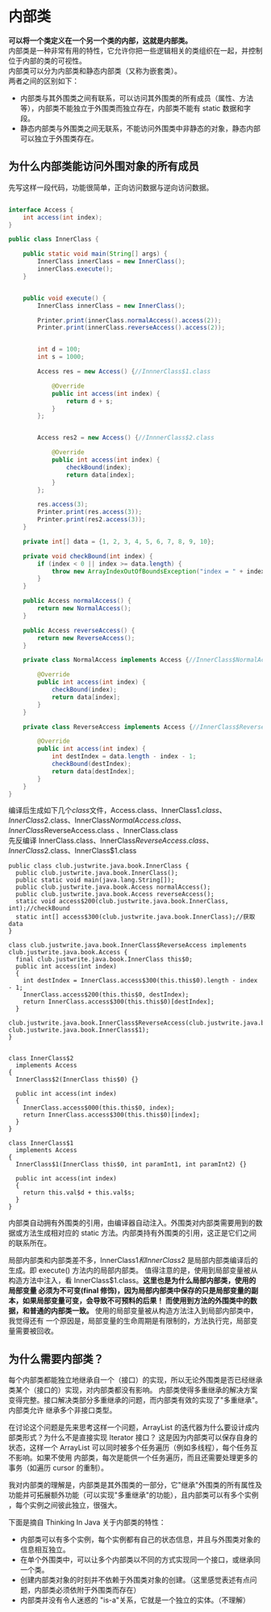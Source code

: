 # 内部类
**可以将一个类定义在一个另一个类的内部，这就是内部类。**  
内部类是一种非常有用的特性，它允许你把一些逻辑相关的类组织在一起，并控制位于内部的类的可视性。  
内部类可以分为内部类和静态内部类（又称为嵌套类）。  
两者之间的区别如下：
* 内部类与其外围类之间有联系，可以访问其外围类的所有成员（属性、方法等），内部类不能独立于外围类而独立存在，内部类不能有 static 数据和字段。  
* 静态内部类与外围类之间无联系，不能访问外围类中非静态的对象，静态内部可以独立于外围类存在。

## 为什么内部类能访问外围对象的所有成员
先写这样一段代码，功能很简单，正向访问数据与逆向访问数据。
```java

interface Access {
    int access(int index);
}

public class InnerClass {

    public static void main(String[] args) {
        InnerClass innerClass = new InnerClass();
        innerClass.execute();
    }


    public void execute() {
        InnerClass innerClass = new InnerClass();

        Printer.print(innerClass.normalAccess().access(2));
        Printer.print(innerClass.reverseAccess().access(2));


        int d = 100;
        int s = 1000;

        Access res = new Access() {//InnnerClass$1.class

            @Override
            public int access(int index) {
                return d + s;
            }
        };


        Access res2 = new Access() {//InnnerClass$2.class

            @Override
            public int access(int index) {
                checkBound(index);
                return data[index];
            }
        };

        res.access(3);
        Printer.print(res.access(3));
        Printer.print(res2.access(3));
    }

    private int[] data = {1, 2, 3, 4, 5, 6, 7, 8, 9, 10};

    private void checkBound(int index) {
        if (index < 0 || index >= data.length) {
            throw new ArrayIndexOutOfBoundsException("index = " + index);
        }
    }

    public Access normalAccess() {
        return new NormalAccess();
    }

    public Access reverseAccess() {
        return new ReverseAccess();
    }

    private class NormalAccess implements Access {//InnerClass$NormalAccess.class

        @Override
        public int access(int index) {
            checkBound(index);
            return data[index];
        }
    }

    private class ReverseAccess implements Access {//InnerClass$ReverseAccess.class

        @Override
        public int access(int index) {
            int destIndex = data.length - index - 1;
            checkBound(destIndex);
            return data[destIndex];
        }
    }
}

```
编译后生成如下几个*class*文件，Access.class、InnerClass$1.class、InnerClass$2.class、InnerClass$NormalAccess.class、InnerClass$ReverseAccess.class
、InnerClass.class   
先反编译 InnerClass.class、InnerClass$ReverseAccess.class、InnerClass$2.class、InnerClass$1.class  

```
public class club.justwrite.java.book.InnerClass {
  public club.justwrite.java.book.InnerClass();
  public static void main(java.lang.String[]);
  public club.justwrite.java.book.Access normalAccess();
  public club.justwrite.java.book.Access reverseAccess();
  static void access$200(club.justwrite.java.book.InnerClass, int);//checkBound
  static int[] access$300(club.justwrite.java.book.InnerClass);//获取 data
}

class club.justwrite.java.book.InnerClass$ReverseAccess implements club.justwrite.java.book.Access {
  final club.justwrite.java.book.InnerClass this$0;
  public int access(int index)
  {
    int destIndex = InnerClass.access$300(this.this$0).length - index - 1;
    InnerClass.access$200(this.this$0, destIndex);
    return InnerClass.access$300(this.this$0)[destIndex];
  }  
  club.justwrite.java.book.InnerClass$ReverseAccess(club.justwrite.java.book.InnerClass, club.justwrite.java.book.InnerClass$1);
}


class InnerClass$2
  implements Access
{
  InnerClass$2(InnerClass this$0) {}
  
  public int access(int index)
  {
    InnerClass.access$000(this.this$0, index);
    return InnerClass.access$300(this.this$0)[index];
  }
}

class InnerClass$1
  implements Access
{
  InnerClass$1(InnerClass this$0, int paramInt1, int paramInt2) {}
  
  public int access(int index)
  {
    return this.val$d + this.val$s;
  }
}

```

内部类自动拥有外围类的引用，由编译器自动注入。外围类对内部类需要用到的数据或方法生成相对应的 static 方法。内部类持有外围类的引用，这正是它们之间的联系所在。  

局部内部类和内部类差不多，InnerClass$1 和 InnerClass$2 是局部内部类编译后的生成。即 execute() 方法内的局部内部类。
值得注意的是，使用到局部变量被从构造方法中注入，看 InnerClass$1.class。**这里也是为什么局部内部类，使用的局部变量
必须为不可变(final 修饰)，因为局部内部类中保存的只是局部变量的副本，如果局部变量可变，会导致不可预料的后果！
而使用到方法的外围类中的数据，和普通的内部类一致。** 使用的局部变量被从构造方法注入到局部内部类中，我觉得还有
一个原因是，局部变量的生命周期是有限制的，方法执行完，局部变量需要被回收。

 

## 为什么需要内部类？
每个内部类都能独立地继承自一个（接口）的实现，所以无论外围类是否已经继承类某个（接口的）实现，对内部类都没有影响。
内部类使得多重继承的解决方案变得完整。接口解决类部分多重继承的问题，而内部类有效的实现了"多重继承"。内部类允许
继承多个非接口类型。 

在讨论这个问题是先来思考这样一个问题，ArrayList 的迭代器为什么要设计成内部类形式？为什么不是直接实现 Iterator 接口？
这是因为内部类可以保存自身的状态，这样一个 ArrayList 可以同时被多个任务遍历（例如多线程），每个任务互不影响。如果不使用
内部类，每次是能供一个任务遍历，而且还需要处理更多的事务（如遍历 cursor 的重制）。

我对内部类的理解是，内部类是其外围类的一部分，它"继承"外围类的所有属性及功能并可拓展额外功能（可以实现"多重继承"的功能），且内部类可以有多个实例
，每个实例之间彼此独立，很强大。

下面是摘自 Thinking In Java 关于内部类的特性：
* 内部类可以有多个实例，每个实例都有自己的状态信息，并且与外围类对象的信息相互独立。
* 在单个外围类中，可以让多个内部类以不同的方式实现同一个接口，或继承同一个类。
* 创建内部类对象的时刻并不依赖于外围类对象的创建。（这里感觉表述有点问题，内部类必须依附于外围类而存在）
* 内部类并没有令人迷惑的 "is-a"关系，它就是一个独立的实体。（不理解）

  


